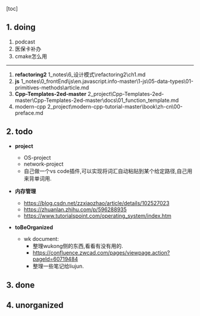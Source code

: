 [toc]
## 1. doing
  1. podcast
  2. 医保卡补办
  3. cmake怎么用
--------------------------------------------------------

  1. **refactoring2** 
    1_notes\6_设计模式\refactoring2\ch1.md
  2. **js**
    1_notes\0_frontEnd\js\en.javascript.info-master\1-js\05-data-types\01-primitives-methods\article.md
  3. **Cpp-Templates-2ed-master**
    2_project\Cpp-Templates-2ed-master\Cpp-Templates-2ed-master\docs\01_function_template.md
  4. modern-cpp
    2_project\modern-cpp-tutorial-master\book\zh-cn\00-preface.md
  
##  2. todo
  * **project**
    * OS-project
    * network-project
    * 自己做一个vs code插件,可以实现将词汇自动粘贴到某个给定路径,自己用来背单词用.

  * **内存管理**
    * https://blog.csdn.net/zzxiaozhao/article/details/102527023
    * https://zhuanlan.zhihu.com/p/596288935
    * https://www.tutorialspoint.com/operating_system/index.htm

  * **toBeOrganized**
    * wk document:
      * 整理wukong侧的东西,看看有没有用的. 
      * https://confluence.zwcad.com/pages/viewpage.action?pageId=60719484
      * 整理一些笔记给liujun.

## 3. done

## 4. unorganized
